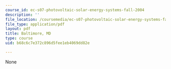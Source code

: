 ```yaml
---
course_id: ec-s07-photovoltaic-solar-energy-systems-fall-2004
description: ''
file_location: /coursemedia/ec-s07-photovoltaic-solar-energy-systems-fall-2004/b68c6c7e372c896d5fee1eb4069dd82e_MITEC_S07F04_baltimore_md.pdf
file_type: application/pdf
layout: pdf
title: Baltimore, MD
type: course
uid: b68c6c7e372c896d5fee1eb4069dd82e

---
```

None